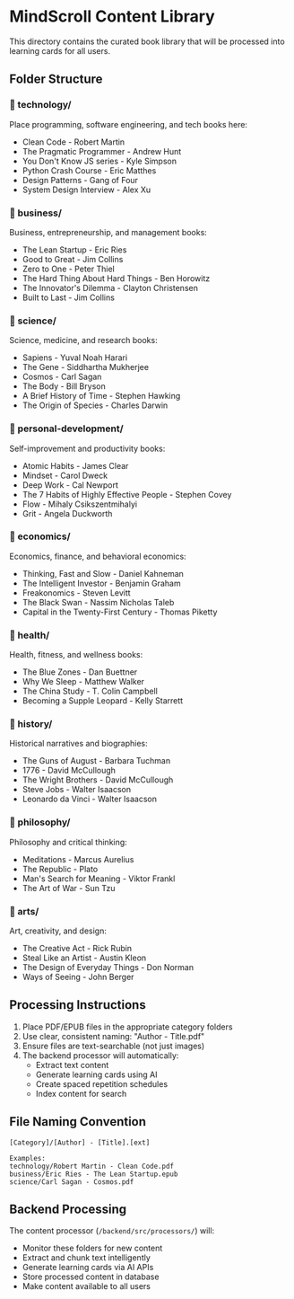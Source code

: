 # MindScroll Content Library

This directory contains the curated book library that will be processed into learning cards for all users.

## Folder Structure

### 📁 technology/
Place programming, software engineering, and tech books here:
- Clean Code - Robert Martin
- The Pragmatic Programmer - Andrew Hunt  
- You Don't Know JS series - Kyle Simpson
- Python Crash Course - Eric Matthes
- Design Patterns - Gang of Four
- System Design Interview - Alex Xu

### 📁 business/
Business, entrepreneurship, and management books:
- The Lean Startup - Eric Ries
- Good to Great - Jim Collins
- Zero to One - Peter Thiel
- The Hard Thing About Hard Things - Ben Horowitz
- The Innovator's Dilemma - Clayton Christensen
- Built to Last - Jim Collins

### 📁 science/
Science, medicine, and research books:
- Sapiens - Yuval Noah Harari
- The Gene - Siddhartha Mukherjee
- Cosmos - Carl Sagan
- The Body - Bill Bryson
- A Brief History of Time - Stephen Hawking
- The Origin of Species - Charles Darwin

### 📁 personal-development/
Self-improvement and productivity books:
- Atomic Habits - James Clear
- Mindset - Carol Dweck
- Deep Work - Cal Newport
- The 7 Habits of Highly Effective People - Stephen Covey
- Flow - Mihaly Csikszentmihalyi
- Grit - Angela Duckworth

### 📁 economics/
Economics, finance, and behavioral economics:
- Thinking, Fast and Slow - Daniel Kahneman
- The Intelligent Investor - Benjamin Graham
- Freakonomics - Steven Levitt
- The Black Swan - Nassim Nicholas Taleb
- Capital in the Twenty-First Century - Thomas Piketty

### 📁 health/
Health, fitness, and wellness books:
- The Blue Zones - Dan Buettner
- Why We Sleep - Matthew Walker
- The China Study - T. Colin Campbell
- Becoming a Supple Leopard - Kelly Starrett

### 📁 history/
Historical narratives and biographies:
- The Guns of August - Barbara Tuchman
- 1776 - David McCullough
- The Wright Brothers - David McCullough
- Steve Jobs - Walter Isaacson
- Leonardo da Vinci - Walter Isaacson

### 📁 philosophy/
Philosophy and critical thinking:
- Meditations - Marcus Aurelius
- The Republic - Plato  
- Man's Search for Meaning - Viktor Frankl
- The Art of War - Sun Tzu

### 📁 arts/
Art, creativity, and design:
- The Creative Act - Rick Rubin
- Steal Like an Artist - Austin Kleon
- The Design of Everyday Things - Don Norman
- Ways of Seeing - John Berger

## Processing Instructions

1. Place PDF/EPUB files in the appropriate category folders
2. Use clear, consistent naming: "Author - Title.pdf"
3. Ensure files are text-searchable (not just images)
4. The backend processor will automatically:
   - Extract text content
   - Generate learning cards using AI
   - Create spaced repetition schedules
   - Index content for search

## File Naming Convention
```
[Category]/[Author] - [Title].[ext]

Examples:
technology/Robert Martin - Clean Code.pdf
business/Eric Ries - The Lean Startup.epub
science/Carl Sagan - Cosmos.pdf
```

## Backend Processing
The content processor (`/backend/src/processors/`) will:
- Monitor these folders for new content
- Extract and chunk text intelligently
- Generate learning cards via AI APIs
- Store processed content in database
- Make content available to all users